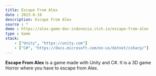 ```yaml
---
title: Escape From Alex
date : 2023-8-10
description: Escape From Alex
source : *
demo : https://alex-game-dev-indonesia.itch.io/escape-from-alex
type : Game
stack:
    - ["Unity", "https://unity.com"]
    - ["C#", "https://docs.microsoft.com/en-us/dotnet/csharp/"]
---
```


**Escape From Alex** is a game made with Unity and C#. It is a 3D  game Horror where you have to escape from Alex.